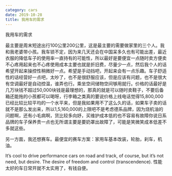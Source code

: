 ```yaml
---
category: cars
date: 2019-10-28
title: 我用车的需求
---
```

我用车的需求

最主要是周末短途出行100公里200公里，这是最主要的需要做家里的三个人。我和我老婆带小孩。我车锁不定，因为来几天还会在中国呆多久也有可能出差，最近衣服的降低车子的使用率一直持有的可能性，所以最好是要便宜一点随时卖方便卖不心疼用起来也不心疼使用成本主要也就是折旧费，尽量少一点，然后我个人的话希望开起来操控性稍微好一点。希望是手动挡吧，开起来会有一点乐趣。车子舒适性的话经营好一点吧，太吵了，也不是很舒服应该，但是应该有问题，也不是很大有空调最好是自动控温，谁弄也行。乘坐空间储物空间够用就行。价格的话最好是几万块钱不超过50,000块钱是最理想的，那真的就是可以随时卖鞋子，不要后备箱还能拖的小孩都可以喝呀，行李箱之类真的要说价格上线电话觉得15,800,000已经比较比较平均的一个水平来，但是我如果用不了这么久的话，如果车子卖的话就不是那么发出来，所以1,5,160,000的上限吧不是考虑德系品牌，因为烧机油的问题啊，还有小毛病啊，货比较多向妤，买维护成本低的也不容易有故障你说日系品牌的车子保养贵一点也无所谓主要是要奶罩出故障了，可能是笑微笑成本低差不多就这些。

另一方面，我还想赛车。最便宜的赛车方案：家用车基本改装，轮胎，刹车，机油。

It’s cool to drive performance cars on road and track, of course, but it’s not need, but desire. The desire of freedom and control (transcendence). 性能太好的车日常开就不太实用了，有钱自便。